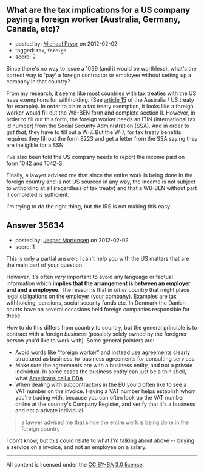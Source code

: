 ## What are the tax implications for a US company paying a foreign worker (Australia, Germany, Canada, etc)?

- posted by: [Michael Pryor](https://stackexchange.com/users/-1/130-michael-pryor) on 2012-02-02
- tagged: `tax`, `foreign`
- score: 2

Since there's no way to issue a 1099 (and it would be worthless), what's the correct way to 'pay' a foreign contractor or employee without setting up a company in that country?

From my research, it seems like most countries with tax treaties with the US have exemptions for withholding. (See [article 15][1] of the Australia / US treaty for example).  In order to claim a tax treaty exemption, it looks like a foreign worker would fill out the W8-BEN form and complete section II.  However, in order to fill out this form, the foreign worker needs an ITIN (international tax id number) from the Social Security Administration (SSA).  And in order to *get that*, they have to fill out a W-7.  But the W-7, for tax treaty benefits, requires they fill out the form 8223 and get a letter from the SSA saying they are ineligible for a SSN.

I've also been told the US company needs to report the income paid on form 1042 and 1042-S.

Finally, a lawyer advised me that since the entire work is being done in the foreign country and is not US sourced in any way, the income is not subject to witholding at all (regardless of tax treaty) and that a W8-BEN without part II completed is sufficient.

I'm trying to do the right thing, but the IRS is not making this easy.


  [1]: http://www.irs.gov/pub/irs-trty/aus.pdf


## Answer 35634

- posted by: [Jesper Mortensen](https://stackexchange.com/users/-1/1261-jesper-mortensen) on 2012-02-02
- score: 1

<p>This is only a partial answer; I can't help you with the US matters that are the main part of your question.</p>

<p>However, it's often <em>very</em> important to avoid any language or factual information which <strong>implies that the arrangement is between an employer and and a employee.</strong> The reason is that in <em>other</em> country that might place legal obligations on the employer (your company). Examples are tax withholding, pensions, social security funds etc. In Denmark the Danish courts have on several occasions held foreign companies responsible for these.</p>

<p>How to do this differs from country to country, but the general principle is to contract with a foreign <em>business</em> (possibly solely owned by the foreigner person you'd like to work with). Some general pointers are:</p>

<ul>
<li>Avoid words like "foreign worker" and instead use agreements clearly structured as business-to-business agreements for consulting services.</li>
<li>Make sure the agreements are with a business entity, and not a private individual. In some cases the business entity can just be a thin shell, what <a href="http://en.wikipedia.org/wiki/Doing_business_as" rel="nofollow">Americans call a DBA</a>.</li>
<li>When dealing with subcontractors in the EU you'd often like to see a VAT number on the invoice. Having a VAT number helps establish whom you're trading with, because you can often look up the VAT number online at the country's Company Register, and verify that it's a business and not a private individual.</li>
</ul>

<blockquote>
  <p>a lawyer advised me that since the entire work is being done in the foreign country</p>
</blockquote>

<p>I don't know, but this could relate to what I'm talking about above -- buying a service on a invoice, and not an employee on a salary.</p>




---

All content is licensed under the [CC BY-SA 3.0 license](https://creativecommons.org/licenses/by-sa/3.0/).
